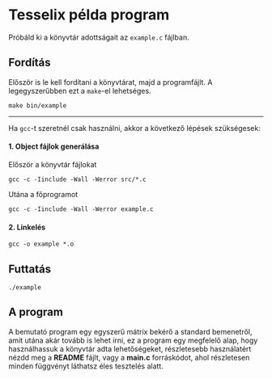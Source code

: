 # Tesselix példa program

Próbáld ki a könyvtár adottságait az `example.c` fájlban.

## Fordítás

Először is le kell fordítani a könyvtárat, majd a programfájlt. A legegyszerűbben ezt a `make`-el lehetséges.

```
make bin/example
```

---

Ha `gcc`-t szeretnél csak használni, akkor a következő lépések szükségesek:<br>

#### 1. Object fájlok generálása

Először a könyvtár fájlokat

```
gcc -c -Iinclude -Wall -Werror src/*.c
```

Utána a főprogramot

```
gcc -c -Iinclude -Wall -Werror example.c
```

#### 2. Linkelés

```
gcc -o example *.o
```

## Futtatás

```
./example
```

## A program

A bemutató program egy egyszerű mátrix bekérő a standard bemenetről, amit utána akár tovább is lehet írni, ez a program egy megfelelő alap, hogy használhassuk a könyvtár adta lehetőségeket, részletesebb használatért nézdd meg a **README** fájlt, vagy a **main.c** forráskódot, ahol részletesen minden függvényt láthatsz éles tesztelés alatt.
